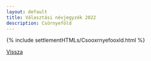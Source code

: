 ```yaml
---
layout: default
title: Választási névjegyzék 2022
description: Csörnyeföld
---
```


{% include settlementHTMLs/Csooxrnyefooxld.html %}

[Vissza](./)